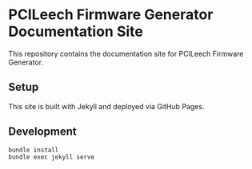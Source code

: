 # PCILeech Firmware Generator Documentation Site

This repository contains the documentation site for PCILeech Firmware Generator.

## Setup

This site is built with Jekyll and deployed via GitHub Pages.

## Development

```bash
bundle install
bundle exec jekyll serve
```
